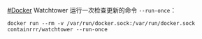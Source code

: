 <p><a href="https://e5n.cc/tags/Docker" class="mention hashtag" rel="tag">#<span>Docker</span></a> Watchtower 运行一次检查更新的命令 <code>--run-once</code>：</p><pre><code>docker run --rm -v /var/run/docker.sock:/var/run/docker.sock containrrr/watchtower --run-once<br></code></pre>
